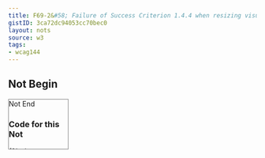 ```yaml
---
title: F69-2&#58; Failure of Success Criterion 1.4.4 when resizing visually rendered text up to 200 percent causes the text, image or controls to be clipped, truncated or obscured
gistID: 3ca72dc94053cc70bec0
layout: nots
source: w3
tags:
- wcag144
---
```


<h2 aria-describedby="{{ page.gistID }}">Not Begin</h2>
<div class="rendered-not">
<div style="font-size:100%; width:120px; height:100px; overflow: hidden; border: thin solid gray;>
 Now is the time for all good men to come to the aid of their country. 
</div>
<p>Now is the time for all good men to come to the aid of their country.</p>
</div> <!-- rendered-not -->

<h2 aria-describedby="{{ page.gistID }}">Not End</h2>

<h3 aria-describedby="{{ page.gistID }}">Code for this Not</h3>
{% gist page.gistID %}
